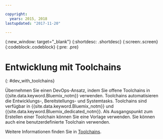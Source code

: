 ```yaml
---

copyright:
  years: 2015, 2018
lastupdated: "2017-11-20"

---
```


{:new_window: target="_blank"}
{:shortdesc: .shortdesc}
{:screen:.screen}
{:codeblock:.codeblock}
{:pre: .pre}

# Entwicklung mit Toolchains
{: #dev_with_toolchains}

Übernehmen Sie einen DevOps-Ansatz, indem Sie offene Toolchains in {{site.data.keyword.Bluemix_notm}} verwenden. Toolchains automatisieren die Entwicklungs-, Bereitstellungs- und Systemtasks. Toolchains sind verfügbar in {{site.data.keyword.Bluemix_notm}} und {{site.data.keyword.Bluemix_dedicated_notm}}. Als Ausgangspunkt zum Erstellen einer Toolchain können Sie eine Vorlage verwenden. Sie können auch eine benutzerdefinierte Toolchain verwenden.

Weitere Informationen finden Sie in [Toolchains](/docs/services/ContinuousDelivery/toolchains_about.html#toolchains_about).
